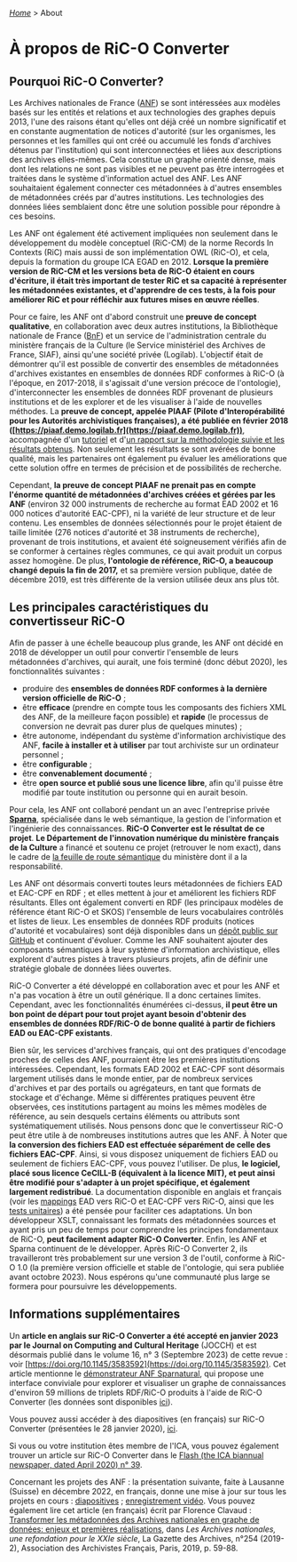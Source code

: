 [_Home_](index.md) > About

# À propos de RiC-O Converter

## Pourquoi RiC-O Converter?

Les Archives nationales de France ([ANF](http://www.archives-nationales.culture.gouv.fr/)) se sont intéressées aux modèles basés sur les entités et relations et aux 
technologies des graphes depuis 2013, l'une des raisons étant qu'elles ont déjà créé un nombre significatif et en 
constante augmentation de notices d'autorité (sur les organismes, les personnes et les familles qui ont créé ou accumulé les fonds
d'archives détenus par l'institution) qui sont interconnectées et liées aux descriptions des archives elles-mêmes. 
Cela constitue un graphe orienté dense, mais dont les relations ne sont pas visibles et ne 
peuvent pas être interrogées et traitées dans le système d'information actuel des ANF. Les ANF souhaitaient également 
connecter ces métadonnées à d'autres ensembles de métadonnées créés par d'autres institutions. Les technologies des 
données liées semblaient donc être une solution possible pour répondre à ces besoins.

Les ANF ont également été activement impliquées non seulement dans le développement du modèle conceptuel (RiC-CM) de la norme 
Records In Contexts (RiC) mais aussi de son implémentation OWL (RiC-O), et cela, depuis la formation du groupe ICA EGAD en 2012.
__Lorsque la première version de RiC-CM et les versions beta de RiC-O étaient en cours d'écriture, il était très important
de tester RiC et sa capacité à représenter les métadonnées existantes, et d'apprendre de ces tests, à la fois pour 
améliorer RiC et pour réfléchir aux futures mises en œuvre réelles__.

Pour ce faire, les ANF ont d'abord construit une __preuve de concept qualitative__, en collaboration avec deux autres 
institutions, la Bibliothèque nationale de France ([BnF](https://www.bnf.fr)) et un service de l'administration centrale du ministère français de la Culture 
(le Service ministériel des Archives de France, SIAF), ainsi qu'une société privée (Logilab). 
L'objectif était de démontrer qu'il est possible de convertir des ensembles de métadonnées d'archives existantes en 
ensembles de données RDF conformes à RiC-O (à l'époque, en 2017-2018, il s'agissait d'une version précoce de l'ontologie),
d'interconnecter les ensembles de données RDF provenant de plusieurs institutions et de les explorer et de les visualiser à 
l'aide de nouvelles méthodes. La __preuve de concept, appelée PIAAF (Pilote d'Interopérabilité pour les Autorités 
archivistiques françaises), a été publiée en février 2018 ([https://piaaf.demo.logilab.fr](https://piaaf.demo.logilab.fr))__, 
accompagnée d'un [tutoriel](https://piaaf.demo.logilab.fr/editorial/help) et d'[un rapport sur la méthodologie suivie et 
les résultats obtenus](https://piaaf.demo.logilab.fr/editorial/contexte-technique). Non seulement les résultats se sont avérées de bonne  
qualité, mais les partenaires ont également pu évaluer les améliorations que cette solution offre en termes de précision et 
de possibilités de recherche.

Cependant, __la preuve de concept PIAAF ne prenait pas en compte l'énorme quantité de métadonnées d'archives créées et 
gérées par les ANF__ (environ 32 000 instruments de recherche au format EAD 2002 et 16 000 notices d'autorité EAC-CPF), 
ni la variété de leur structure et de leur contenu. Les ensembles de données sélectionnés pour le projet 
étaient de taille limitée (276 notices d'autorité et 38 instruments de recherche), provenant de trois institutions, 
et avaient été soigneusement vérifiés afin de se conformer à certaines règles communes, ce qui avait produit un corpus assez 
homogène. De plus, __l'ontologie de référence, RiC-O, a beaucoup changé depuis la fin de 2017,__ et sa première version 
publique, datée de décembre 2019, est très différente de la version utilisée deux ans plus tôt.

## Les principales caractéristiques du convertisseur RiC-O

Afin de passer à une échelle beaucoup plus grande, les ANF ont décidé en 2018 de développer un outil pour convertir 
l'ensemble de leurs métadonnées d'archives, qui aurait, une fois terminé (donc début 2020), 
les fonctionnalités suivantes :

* produire des __ensembles de données RDF conformes à la dernière version officielle de RiC-O__ ;
* être __efficace__ (prendre en compte tous les composants des fichiers XML des ANF, de la meilleure façon possible) 
et __rapide__ (le processus de conversion ne devrait pas durer plus de quelques minutes) ;
* être autonome, indépendant du système d'information archivistique des ANF, __facile à installer et à utiliser__ 
par tout archiviste sur un ordinateur personnel ;
* être __configurable__ ;
* être __convenablement documenté__ ;
* être __open source et publié sous une licence libre__, 
afin qu'il puisse être modifié par toute institution ou personne qui en aurait besoin.

Pour cela, les ANF ont collaboré pendant un an avec l'entreprise privée __[Sparna](http://www.sparna.fr/)__, spécialisée dans le web sémantique, 
la gestion de l'information et l'ingénierie des connaissances. __RiC-O Converter est le résultat de ce projet__. 
__Le Département de l'innovation numérique du ministère français de la Culture__ a financé et soutenu ce projet (retrouver le nom exact), dans le 
cadre de [la feuille de route sémantique](https://www.enssib.fr/bibliotheque-numerique/documents/64776-feuille-de-route-strategique-metadonnees-culturelles-et-transition-web-3-0.pdf) du ministère dont il a la responsabilité.

Les ANF ont désormais converti toutes leurs métadonnées de fichiers EAD et EAC-CPF en RDF ; et elles mettent à jour et 
améliorent les fichiers RDF résultants. Elles ont également converti en RDF (les principaux modèles de référence étant
RiC-O et SKOS) l'ensemble de leurs vocabulaires contrôlés et listes de lieux. Les ensembles de données RDF produits 
(notices d'autorité et vocabulaires) sont déjà disponibles dans un [dépôt public sur GitHub](https://github.com/ArchivesNationalesFR/Referentiels) 
et continuent d'évoluer. 
Comme les ANF souhaitent ajouter des composants sémantiques à leur système d'information archivistique, elles explorent 
d'autres pistes à travers plusieurs projets, afin de définir une stratégie globale de données liées ouvertes.

RiC-O Converter a été développé en collaboration avec et pour les ANF et n'a pas vocation à être un outil 
générique. Il a donc certaines limites. Cependant, avec les fonctionnalités énumérées ci-dessus, __il peut être un bon 
point de départ pour tout projet ayant besoin d'obtenir des ensembles de données RDF/RiC-O de bonne qualité à partir 
de fichiers EAD ou EAC-CPF existants__.

Bien sûr, les services d'archives français, qui ont des pratiques d'encodage proches de celles des ANF, pourraient être 
les premières institutions intéressées. Cependant, les formats EAD 2002 et EAC-CPF sont désormais largement utilisés 
dans le monde entier, par de nombreux services d'archives et par des portails ou agrégateurs, en tant que formats de 
stockage et d'échange. Même si différentes pratiques peuvent être observées, ces institutions partagent au moins les 
mêmes modèles de référence, au sein desquels certains éléments ou attributs sont systématiquement utilisés. Nous 
pensons donc que le convertisseur RiC-O peut être utile à de nombreuses institutions autres que les ANF. À Noter que __la 
conversion des fichiers EAD est effectuée séparément de celle des fichiers EAC-CPF__. Ainsi, si vous disposez uniquement de 
fichiers EAD ou seulement de fichiers EAC-CPF, vous pouvez l'utiliser. De plus, __le logiciel, placé sous licence 
CeCILL-B (équivalent à la licence MIT), et peut ainsi être modifié pour s'adapter à un projet spécifique, et également 
largement redistribué__. La documentation disponible en anglais et français (voir les [mappings](Mappings.md) EAD vers RiC-O et EAC-CPF vers 
RiC-O, ainsi que les [tests unitaires](UnitTests.md)) a été pensée pour faciliter ces adaptations. Un bon développeur XSLT, connaissant les formats 
des métadonnées sources et ayant pris un peu de temps pour comprendre les principes fondamentaux de RiC-O, __peut 
facilement adapter RiC-O Converter__. Enfin, les ANF et Sparna continuent de le développer. 
Après RiC-O Converter 2, ils travailleront très probablement sur une version 3 de l'outil, 
conforme à RiC-O 1.0 (la première version officielle et stable de l'ontologie, qui sera publiée avant octobre 2023). 
Nous espérons qu'une communauté plus large se formera pour poursuivre les développements.

## Informations supplémentaires 

Un __article en anglais sur RiC-O Converter a été accepté en janvier 2023 par le Journal on Computing and Cultural 
Heritage__ (JOCCH) et est désormais publié dans le volume 16, n° 3 (Septembre 2023) de cette revue : voir [https://doi.org/10.1145/3583592](https://doi.org/10.1145/3583592). 
Cet article mentionne le [démonstrateur ANF Sparnatural](https://sparna-git.github.io/sparnatural-demonstrateur-an/), 
qui propose une interface conviviale pour explorer et visualiser un graphe de connaissances d'environ 59 millions 
de triplets RDF/RiC-O produits à l'aide de RiC-O Converter (les données sont disponibles [ici](https://github.com/ArchivesNationalesFR/Sparnatural_prototype_data)).

Vous pouvez aussi accéder à des diapositives (en français) sur RiC-O Converter (présentées le 28 janvier 2020), 
[ici](https://f.hypotheses.org/wp-content/blogs.dir/2167/files/2020/02/20200128_4_RiCOConverter.pdf).


Si vous ou votre institution êtes membre de l'ICA, vous pouvez également trouver un article sur RiC-O Converter dans le 
[Flash (the ICA biannual newspaper, dated April 2020) n° 39](https://www.ica.org/en/flash).

Concernant les projets des ANF : la présentation suivante, faite à Lausanne (Suisse) en décembre 2022, 
en français, donne une mise à jour sur tous les projets en cours : [diapositives](https://enc.hal.science/hal-03957469) ; 
[enregistrement vidéo](https://rec.unil.ch/videos/florence-clavaud-ric-aux-archives-nationales-de-france-enjeux-realisation-perspectives/). 
Vous pouvez également lire cet article (en français) écrit par Florence Clavaud : 
[Transformer les métadonnées des Archives nationales en graphe de données: enjeux et premières réalisations](https://www.persee.fr/doc/gazar_0016-5522_2019_num_254_2_5857), 
dans _Les Archives nationales, une refondation pour le XXIe siècle_, La Gazette des Archives, n°254 (2019-2), 
Association des Archivistes Français, 
Paris, 2019, p. 59-88.
